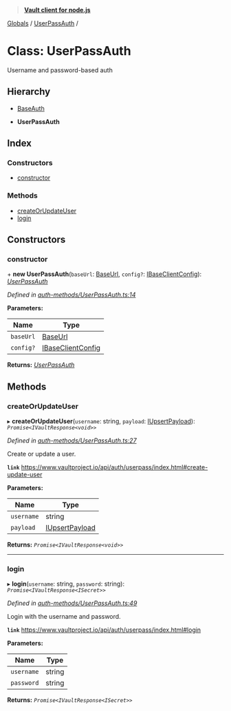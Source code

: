 > **[Vault client for node.js](../README.md)**

[Globals](../globals.md) / [UserPassAuth](userpassauth.md) /

# Class: UserPassAuth

Username and password-based auth

## Hierarchy

  * [BaseAuth](baseauth.md)

  * **UserPassAuth**

## Index

### Constructors

* [constructor](userpassauth.md#constructor)

### Methods

* [createOrUpdateUser](userpassauth.md#createorupdateuser)
* [login](userpassauth.md#login)

## Constructors

###  constructor

\+ **new UserPassAuth**(`baseUrl`: [BaseUrl](../globals.md#baseurl), `config?`: [IBaseClientConfig](../interfaces/ibaseclientconfig.md)): *[UserPassAuth](userpassauth.md)*

*Defined in [auth-methods/UserPassAuth.ts:14](https://github.com/theogravity/vault-tacular/blob/c9897f3/src/auth-methods/UserPassAuth.ts#L14)*

**Parameters:**

Name | Type |
------ | ------ |
`baseUrl` | [BaseUrl](../globals.md#baseurl) |
`config?` | [IBaseClientConfig](../interfaces/ibaseclientconfig.md) |

**Returns:** *[UserPassAuth](userpassauth.md)*

## Methods

###  createOrUpdateUser

▸ **createOrUpdateUser**(`username`: string, `payload`: [IUpsertPayload](../interfaces/iuserpassauth.iupsertpayload.md)): *`Promise<IVaultResponse<void>>`*

*Defined in [auth-methods/UserPassAuth.ts:27](https://github.com/theogravity/vault-tacular/blob/c9897f3/src/auth-methods/UserPassAuth.ts#L27)*

Create or update a user.

**`link`** https://www.vaultproject.io/api/auth/userpass/index.html#create-update-user

**Parameters:**

Name | Type |
------ | ------ |
`username` | string |
`payload` | [IUpsertPayload](../interfaces/iuserpassauth.iupsertpayload.md) |

**Returns:** *`Promise<IVaultResponse<void>>`*

___

###  login

▸ **login**(`username`: string, `password`: string): *`Promise<IVaultResponse<ISecret>>`*

*Defined in [auth-methods/UserPassAuth.ts:49](https://github.com/theogravity/vault-tacular/blob/c9897f3/src/auth-methods/UserPassAuth.ts#L49)*

Login with the username and password.

**`link`** https://www.vaultproject.io/api/auth/userpass/index.html#login

**Parameters:**

Name | Type |
------ | ------ |
`username` | string |
`password` | string |

**Returns:** *`Promise<IVaultResponse<ISecret>>`*
